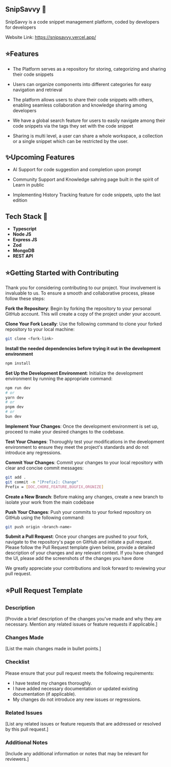 ## SnipSavvy 🚀

SnipSavvy is a code snippet management platform, coded by developers for developers

Website Link: https://snipsavvy.vercel.app/

## ⭐Features 

* The Platform serves as a repository for storing, categorizing and sharing their code snippets 

* Users can organize components into different categories for easy navigation and retrieval

* The platform allows users to share their code snippets with others, enabling seamless collaboration and knowledge sharing among developers

* We have a global search feature for users to easily navigate among their code snippets via the tags they set with the code snippet

* Sharing is multi level, a user can share a whole workspace, a collection or a single snippet which can be restricted by the user.
  

## ✨Upcoming Features

* AI Support for code suggestion and completion upon prompt

* Community Support and Knowledge sahring page built in the spirit of Learn in public

* Implementing History Tracking feature for code snippets, upto the last edition

## Tech Stack 🚀

 * **Typescript**
 * **Node JS**
 * **Express JS**
 * **Zod**
 * **MongoDB**
 * **REST API**


## ⭐Getting Started with Contributing

Thank you for considering contributing to our project. Your involvement is invaluable to us. To ensure a smooth and collaborative process, please follow these steps:

**Fork the Repository**: Begin by forking the repository to your personal GitHub account. This will create a copy of the project under your account.

**Clone Your Fork Locally**: Use the following command to clone your forked repository to your local machine:

``` bash
git clone <fork-link>
```

**Install the needed dependencies before trying it out in the development environment**

``` sh
npm install
```

**Set Up the Development Environment**: Initialize the development environment by running the appropriate command:

``` sh
npm run dev
# or
yarn dev
# or
pnpm dev
# or
bun dev
``` 

**Implement Your Changes**: Once the development environment is set up, proceed to make your desired changes to the codebase.

**Test Your Changes**: Thoroughly test your modifications in the development environment to ensure they meet the project's standards and do not introduce any regressions.

**Commit Your Changes**: Commit your changes to your local repository with clear and concise commit messages:

``` bash
git add .
git commit -m "[Prefix]: Change"
Prefix = [DOC,CHORE,FEATURE,BUGFIX,ORGNIZE]

``` 

**Create a New Branch**: Before making any changes, create a new branch to isolate your work from the main codebase 

**Push Your Changes**: Push your commits to your forked repository on GitHub using the following command:

``` bash
git push origin <branch-name>
``` 

**Submit a Pull Request**: Once your changes are pushed to your fork, navigate to the repository's page on GitHub and initiate a pull request. Please follow the Pull Request template given below, provide a detailed description of your changes and any relevant context. If you have changed the UI, please add the screenshots of the changes you have done

We greatly appreciate your contributions and look forward to reviewing your pull request.


## ⭐Pull Request Template

### Description

[Provide a brief description of the changes you've made and why they are necessary. Mention any related issues or feature requests if applicable.]

### Changes Made

[List the main changes made in bullet points.]


### Checklist
Please ensure that your pull request meets the following requirements:

 - I have tested my changes thoroughly.
 - I have added necessary documentation or updated existing documentation (if applicable).
 - My changes do not introduce any new issues or regressions.


### Related Issues
[List any related issues or feature requests that are addressed or resolved by this pull request.]


### Additional Notes
[Include any additional information or notes that may be relevant for reviewers.]

